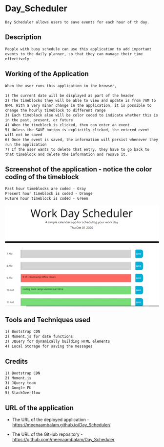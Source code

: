 # Day_Scheduler
```
Day Scheduler allows users to save events for each hour of th day.

```

## Description

```
People with busy schedule can use this application to add important events to the daily planner, so that they can manage their time effectively

```

## Working of the Application
```
When the user runs this application in the browser, 

1) The current date will be displayed as part of the header
2) The timeblocks they will be able to view and update is from 7AM to 8PM. With a very minor change in the application, it is possible to change the hourly timeblock to different range
3) Each timeblock also will be color coded to indicate whether this is in the past, present, or future
4) When the timeblock is clicked, then can enter an event
5) Unless the SAVE button is explicitly clicked, the entered event will not be saved
6) Once the event is saved, the information will persist whenever they run the application
7) If the user wants to delete that entry, they have to go back to that timeblock and delete the information and resave it.

```

## Screenshot of the application  - notice the color coding of the timeblock
```
Past hour timeblocks are coded - Gray
Present hour timeblock is coded - Orange
Future hour timeblock is coded - Green
```
![day planner screenshot](./Assets/DayScheduler_Screenshot.png)

## Tools and Techniques used
```
1) Bootstrap CDN
2) Moment.js for date functions
3) JQuery for dynamically building HTML elements
4) Local Storage for saving the messages

```

## Credits
```
1) Bootstrap CDN
2) Moment.js
3) JQuery team
4) Google FU
5) StackOverflow
```

## URL of the application

* The URL of the deployed application - https://meenaambalam.github.io/Day_Scheduler/

* The URL of the GitHub repository - https://github.com/meenaambalam/Day_Scheduler

